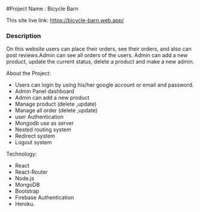 #Project Name : Bicycle Barn

This site live link: https://bicycle-barn.web.app/

### Description

On this website users can place their orders, see their orders, and also can post reviews.Admin can see all orders of the users. Admin can add a new product, update the current status, delete a product and make a new admin.

About the Project:

- Users can login by using his/her google account or email and password.
- Admin Panel dashboard
- Admin can add a new product
- Manage product (delete ,update)
- Manage all order (delete ,update)
- user Authentication
- Mongodb use as server
- Nested routing system
- Redirect system
- Logout system

Technology:

- React
- React-Router
- Node.js
- MongoDB
- Bootstrap
- Firebase Authentication
- Heroku.
